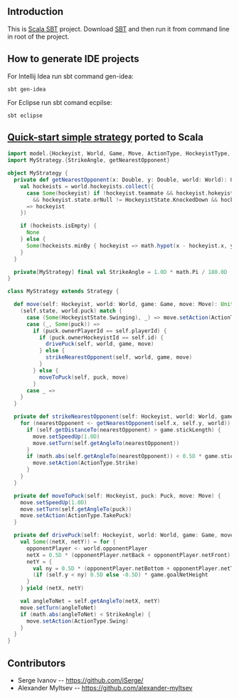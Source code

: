 Introduction
------------

This is [Scala SBT](http://www.scala-sbt.org) project. Download [SBT](http://www.scala-sbt.org/download.html) and then
run it from command line in root of the project.

How to generate IDE projects
----------------------------

For Intellij Idea run sbt command gen-idea:
```shell
sbt gen-idea
```

For Eclipse run sbt comand ecpilse:
```shell
sbt eclipse
```

[Quick-start simple strategy](http://russianaicup.ru/p/quick) ported to Scala
-----------------------------------------------------------------------------

```scala
import model.{Hockeyist, World, Game, Move, ActionType, HockeyistType, HockeyistState, Puck}
import MyStrategy.{StrikeAngle, getNearestOpponent}

object MyStrategy {
  private def getNearestOpponent(x: Double, y: Double, world: World): Option[Hockeyist] = {
    val hockeists = world.hockeyists.collect({
      case Some(hockeyist) if !hockeyist.teammate && hockeyist.hokeyistType.orNull != HockeyistType.Goalie
        && hockeyist.state.orNull != HockeyistState.KnockedDown && hockeyist.state.orNull != HockeyistState.Resting
      => hockeyist
    })

    if (hockeists.isEmpty) {
      None
    } else {
      Some(hockeists.minBy { hockeyist => math.hypot(x - hockeyist.x, y - hockeyist.y)})
    }
  }

  private[MyStrategy] final val StrikeAngle = 1.0D * math.Pi / 180.0D
}

class MyStrategy extends Strategy {

  def move(self: Hockeyist, world: World, game: Game, move: Move): Unit = {
    (self.state, world.puck) match {
      case (Some(HockeyistState.Swinging), _) => move.setAction(ActionType.Strike)
      case (_, Some(puck)) =>
        if (puck.ownerPlayerId == self.playerId) {
          if (puck.ownerHockeyistId == self.id) {
            drivePuck(self, world, game, move)
          } else {
            strikeNearestOpponent(self, world, game, move)
          }
        } else {
          moveToPuck(self, puck, move)
        }
      case _ =>
    }
  }

  private def strikeNearestOpponent(self: Hockeyist, world: World, game: Game, move: Move) {
    for (nearestOpponent <- getNearestOpponent(self.x, self.y, world)) {
      if (self.getDistanceTo(nearestOpponent) > game.stickLength) {
        move.setSpeedUp(1.0D)
        move.setTurn(self.getAngleTo(nearestOpponent))
      }
      if (math.abs(self.getAngleTo(nearestOpponent)) < 0.5D * game.stickSector) {
        move.setAction(ActionType.Strike)
      }
    }
  }

  private def moveToPuck(self: Hockeyist, puck: Puck, move: Move) {
    move.setSpeedUp(1.0D)
    move.setTurn(self.getAngleTo(puck))
    move.setAction(ActionType.TakePuck)
  }

  private def drivePuck(self: Hockeyist, world: World, game: Game, move: Move) {
    val Some((netX, netY)) = for {
      opponentPlayer <- world.opponentPlayer
      netX = 0.5D * (opponentPlayer.netBack + opponentPlayer.netFront)
      netY = {
        val ny = 0.5D * (opponentPlayer.netBottom + opponentPlayer.netTop)
        (if (self.y < ny) 0.5D else -0.5D) * game.goalNetHeight
      }
    } yield (netX, netY)

    val angleToNet = self.getAngleTo(netX, netY)
    move.setTurn(angleToNet)
    if (math.abs(angleToNet) < StrikeAngle) {
      move.setAction(ActionType.Swing)
    }
  }
}
```

Contributors
------------

* Serge Ivanov -- https://github.com/iSerge/
* Alexander Myltsev -- https://github.com/alexander-myltsev
